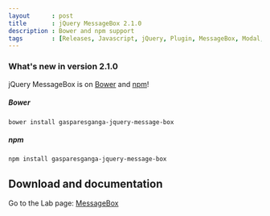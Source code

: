 ```yaml
---
layout      : post
title       : jQuery MessageBox 2.1.0
description : Bower and npm support
tags        : [Releases, Javascript, jQuery, Plugin, MessageBox, Modal, Dialog, Alert, Confirm, Prompt]
---
```



### What's new in version 2.1.0
jQuery MessageBox is on [Bower](https://bower.io) and [npm](https://www.npmjs.com)!

##### Bower
`bower install gasparesganga-jquery-message-box`

##### npm
`npm install gasparesganga-jquery-message-box`


## Download and documentation

Go to the Lab page: [MessageBox](/labs/jquery-message-box/)
